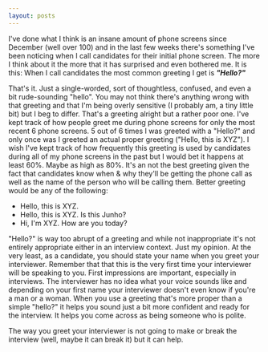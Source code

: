 ```yaml
---
layout: posts
---
```


I've done what I think is an insane amount of phone screens since December (well over 100) and in the last few weeks there's something I've been noticing when I call candidates for their initial phone screen.  The more I think about it the more that it has surprised and even bothered me.  It is this: When I call candidates the most common greeting I get is ***"Hello?"***

That's it.  Just a single-worded, sort of thoughtless, confused, and even a bit rude-sounding "hello".  You may not think there's anything wrong with that greeting and that I'm being overly sensitive (I probably am, a tiny little bit) but I beg to differ.  That's a greeting alright but a rather poor one.  I've kept track of how people greet me during phone screens for only the most recent 6 phone screens.  5 out of 6 times I was greeted with a "Hello?" and only once was I greeted an actual proper greeting ("Hello, this is XYZ").  I wish I've kept track of how frequently this greeting is used by candidates during all of my phone screens in the past but I would bet it happens at least 60%.  Maybe as high as 80%.  It's an not the best greeting given the fact that candidates know when & why they'll be getting the phone call as well as the name of the person who will be calling them.  Better greeting would be any of the following:

* Hello, this is XYZ.
* Hello, this is XYZ.  Is this Junho?
* Hi, I'm XYZ.  How are you today?

"Hello?" is way too abrupt of a greeting and while not inappropriate it's not entirely appropriate either in an interview context.  Just my opinion.  At the very least, as a candidate, you should state your name when you greet your interviewer.  Remember that that this is the very first time your interviewer will be speaking to you.  First impressions are important, especially in interviews.  The interviewer has no idea what your voice sounds like and depending on your first name your interviewer doesn't even know if you're a man or a woman.  When you use a greeting that's more proper than a simple "hello?" it helps you sound just a bit more confident and ready for the interview.  It helps you come across as being someone who is polite.

The way you greet your interviewer is not going to make or break the interview (well, maybe it can break it) but it can help.
